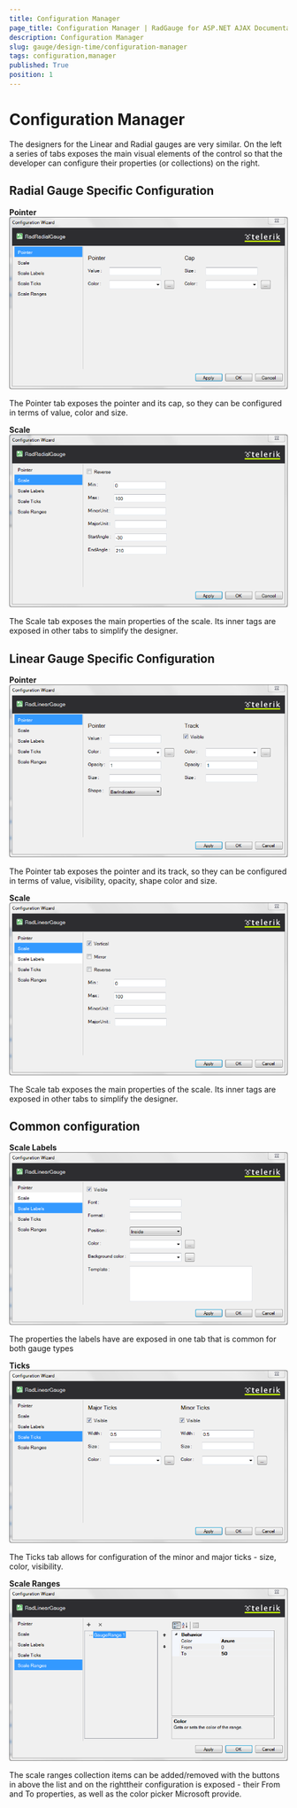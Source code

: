 ```yaml
---
title: Configuration Manager
page_title: Configuration Manager | RadGauge for ASP.NET AJAX Documentation
description: Configuration Manager
slug: gauge/design-time/configuration-manager
tags: configuration,manager
published: True
position: 1
---
```


# Configuration Manager



The designers for the Linear and Radial gauges are very similar. On the left a series of tabs exposes the main visual elements of the control so that	the developer can configure their properties (or collections) on the right.

## Radial Gauge Specific Configuration

**Pointer**![gauge-design-time-radial-pointer](images/gauge-design-time-radial-pointer.png)

The Pointer tab exposes the pointer and its cap, so they can be configured in terms of value, color and size.

**Scale**![gauge-design-time-radial-scale](images/gauge-design-time-radial-scale.png)

The Scale tab exposes the main properties of the scale. Its inner tags are exposed in other tabs to simplify the designer.

## Linear Gauge Specific Configuration

**Pointer**![gauge-design-time-linear-pointer](images/gauge-design-time-linear-pointer.png)

The Pointer tab exposes the pointer and its track, so they can be configured in terms of value, visibility, opacity, shape color and size.

**Scale**![gauge-design-time-linear-scale](images/gauge-design-time-linear-scale.png)

The Scale tab exposes the main properties of the scale. Its inner tags are exposed in other tabs to simplify the designer.

## Common configuration

**Scale Labels**![gauge-design-time-scale-labels](images/gauge-design-time-scale-labels.png)

The properties the labels have are exposed in one tab that is common for both gauge types

**Ticks**![gauge-design-time-scale-ticks](images/gauge-design-time-scale-ticks.png)

The Ticks tab allows for configuration of the minor and major ticks - size, color, visibility.

**Scale Ranges**![gauge-design-time-scale-ranges](images/gauge-design-time-scale-ranges.png)

The scale ranges collection items can be added/removed with the buttons in above the list and on the righttheir configuration is exposed - their From and To properties, as well as the color picker Microsoft provide.
